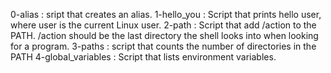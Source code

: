 0-alias : sript that creates an alias.
1-hello_you : Script that prints hello user, where user is the current Linux user.
2-path : Script that add /action to the PATH. /action should be the last directory the shell looks into when looking for a program.
3-paths : script that counts the number of directories in the PATH
4-global_variables : Script that lists environment variables.

